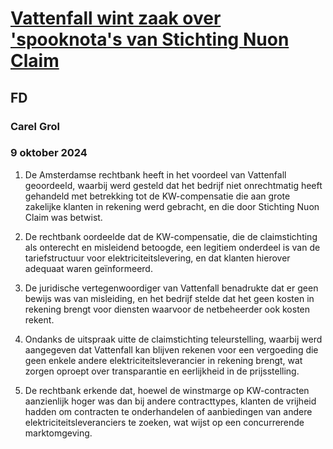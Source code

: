 # [Vattenfall wint zaak over 'spooknota's van Stichting Nuon Claim](https://advance.lexis.com/api/document?collection=news&id=urn:contentItem:6D50-0H81-DYWB-R1Y2-00000-00&context=1519360)
## FD
### Carel Grol
### 9 oktober 2024

1. De Amsterdamse rechtbank heeft in het voordeel van Vattenfall geoordeeld, waarbij werd gesteld dat het bedrijf niet onrechtmatig heeft gehandeld met betrekking tot de KW-compensatie die aan grote zakelijke klanten in rekening werd gebracht, en die door Stichting Nuon Claim was betwist.

2. De rechtbank oordeelde dat de KW-compensatie, die de claimstichting als onterecht en misleidend betoogde, een legitiem onderdeel is van de tariefstructuur voor elektriciteitslevering, en dat klanten hierover adequaat waren geïnformeerd.

3. De juridische vertegenwoordiger van Vattenfall benadrukte dat er geen bewijs was van misleiding, en het bedrijf stelde dat het geen kosten in rekening brengt voor diensten waarvoor de netbeheerder ook kosten rekent.

4. Ondanks de uitspraak uitte de claimstichting teleurstelling, waarbij werd aangegeven dat Vattenfall kan blijven rekenen voor een vergoeding die geen enkele andere elektriciteitsleverancier in rekening brengt, wat zorgen oproept over transparantie en eerlijkheid in de prijsstelling.

5. De rechtbank erkende dat, hoewel de winstmarge op KW-contracten aanzienlijk hoger was dan bij andere contracttypes, klanten de vrijheid hadden om contracten te onderhandelen of aanbiedingen van andere elektriciteitsleveranciers te zoeken, wat wijst op een concurrerende marktomgeving.